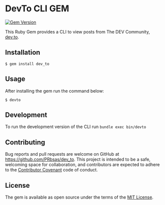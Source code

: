 # DevTo CLI GEM

[![Gem Version](https://badge.fury.io/rb/dev_to.svg)](https://badge.fury.io/rb/dev_to)  

This Ruby Gem provides a CLI to view posts from The DEV Community, [dev.to](https://dev.to/).

## Installation

    $ gem install dev_to

## Usage

After installing the gem run the command below:

    $ devto

## Development

To run the development version of the CLI run `bundle exec bin/devto`


## Contributing

Bug reports and pull requests are welcome on GitHub at https://github.com/PRbsas/dev_to. This project is intended to be a safe, welcoming space for collaboration, and contributors are expected to adhere to the [Contributor Covenant](http://contributor-covenant.org) code of conduct.

## License

The gem is available as open source under the terms of the [MIT License](https://opensource.org/licenses/MIT).

